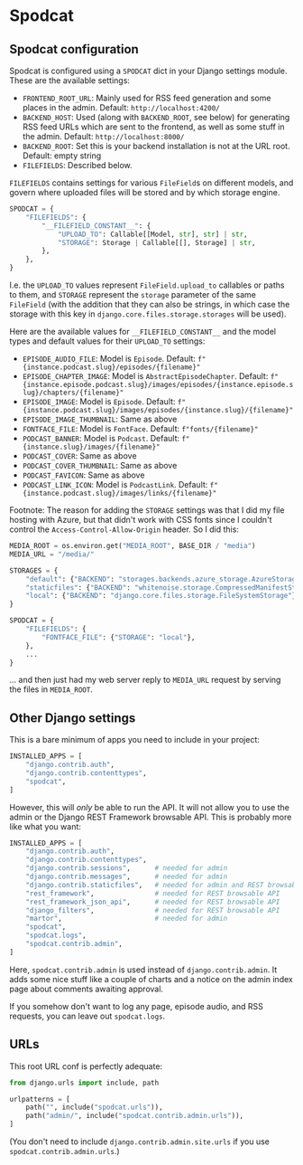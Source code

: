 # Spodcat

## Spodcat configuration

Spodcat is configured using a `SPODCAT` dict in your Django settings module. These are the available settings:

* `FRONTEND_ROOT_URL`: Mainly used for RSS feed generation and some places in the admin. Default: `http://localhost:4200/`
* `BACKEND_HOST`: Used (along with `BACKEND_ROOT`, see below) for generating RSS feed URLs which are sent to the frontend, as well as some stuff in the admin. Default: `http://localhost:8000/`
* `BACKEND_ROOT`: Set this is your backend installation is not at the URL root. Default: empty string
* `FILEFIELDS`: Described below.

`FILEFIELDS` contains settings for various `FileField`s on different models, and govern where uploaded files will be stored and by which storage engine.

```python
SPODCAT = {
    "FILEFIELDS": {
        "__FILEFIELD_CONSTANT__": {
            "UPLOAD_TO": Callable[[Model, str], str] | str,
            "STORAGE": Storage | Callable[[], Storage] | str,
        },
    },
}
```
I.e. the `UPLOAD_TO` values represent `FileField.upload_to` callables or paths to them, and `STORAGE` represent the `storage` parameter of the same `FileField` (with the addition that they can also be strings, in which case the storage with this key in `django.core.files.storage.storages` will be used).

Here are the available values for `__FILEFIELD_CONSTANT__` and the model types and default values for their `UPLOAD_TO` settings:

* `EPISODE_AUDIO_FILE`: Model is `Episode`. Default: `f"{instance.podcast.slug}/episodes/{filename}"`
* `EPISODE_CHAPTER_IMAGE`: Model is `AbstractEpisodeChapter`. Default: `f"{instance.episode.podcast.slug}/images/episodes/{instance.episode.slug}/chapters/{filename}"`
* `EPISODE_IMAGE`: Model is `Episode`. Default: `f"{instance.podcast.slug}/images/episodes/{instance.slug}/{filename}"`
* `EPISODE_IMAGE_THUMBNAIL`: Same as above
* `FONTFACE_FILE`: Model is `FontFace`. Default: `f"fonts/{filename}"`
* `PODCAST_BANNER`: Model is `Podcast`. Default: `f"{instance.slug}/images/{filename}"`
* `PODCAST_COVER`: Same as above
* `PODCAST_COVER_THUMBNAIL`: Same as above
* `PODCAST_FAVICON`: Same as above
* `PODCAST_LINK_ICON`: Model is `PodcastLink`. Default: `f"{instance.podcast.slug}/images/links/{filename}"`

Footnote: The reason for adding the `STORAGE` settings was that I did my file hosting with Azure, but that didn't work with CSS fonts since I couldn't control the `Access-Control-Allow-Origin` header. So I did this:

```python
MEDIA_ROOT = os.environ.get("MEDIA_ROOT", BASE_DIR / "media")
MEDIA_URL = "/media/"

STORAGES = {
    "default": {"BACKEND": "storages.backends.azure_storage.AzureStorage"},
    "staticfiles": {"BACKEND": "whitenoise.storage.CompressedManifestStaticFilesStorage"},
    "local": {"BACKEND": "django.core.files.storage.FileSystemStorage"},
}

SPODCAT = {
    "FILEFIELDS": {
        "FONTFACE_FILE": {"STORAGE": "local"},
    },
    ...
}
```
... and then just had my web server reply to `MEDIA_URL` request by serving the files in `MEDIA_ROOT`.

## Other Django settings

This is a bare minimum of apps you need to include in your project:

```python
INSTALLED_APPS = [
    "django.contrib.auth",
    "django.contrib.contenttypes",
    "spodcat",
]
```
However, this will _only_ be able to run the API. It will not allow you to use the admin or the Django REST Framework browsable API. This is probably more like what you want:

```python
INSTALLED_APPS = [
    "django.contrib.auth",
    "django.contrib.contenttypes",
    "django.contrib.sessions",      # needed for admin
    "django.contrib.messages",      # needed for admin
    "django.contrib.staticfiles",   # needed for admin and REST browsable API
    "rest_framework",               # needed for REST browsable API
    "rest_framework_json_api",      # needed for REST browsable API
    "django_filters",               # needed for REST browsable API
    "martor",                       # needed for admin
    "spodcat",
    "spodcat.logs",
    "spodcat.contrib.admin",
]
```
Here, `spodcat.contrib.admin` is used instead of `django.contrib.admin`. It adds some nice stuff like a couple of charts and a notice on the admin index page about comments awaiting approval.

If you somehow don't want to log any page, episode audio, and RSS requests, you can leave out `spodcat.logs`.

## URLs

This root URL conf is perfectly adequate:

```python
from django.urls import include, path

urlpatterns = [
    path("", include("spodcat.urls")),
    path("admin/", include("spodcat.contrib.admin.urls")),
]
```
(You don't need to include `django.contrib.admin.site.urls` if you use `spodcat.contrib.admin.urls`.)
